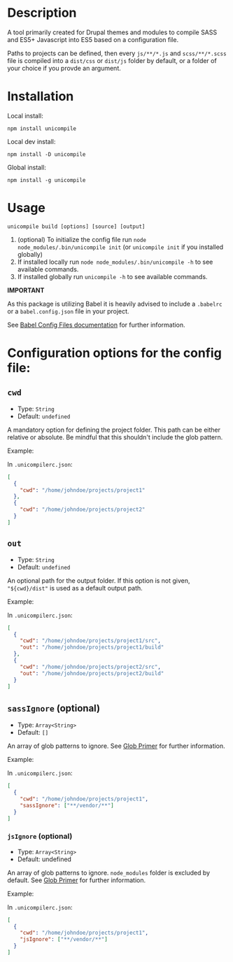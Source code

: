 # Description

A tool primarily created for Drupal themes and modules to compile SASS and ES5+ Javascript into ES5 based on a configuration file.

Paths to projects can be defined, then every `js/**/*.js` and `scss/**/*.scss` file is compiled into a `dist/css` or `dist/js` folder by default, or a folder of your choice if you provde an argument.

# Installation

Local install:

```shell
npm install unicompile
```

Local dev install:

```shell
npm install -D unicompile
```

Global install:

```shell
npm install -g unicompile
```

# Usage

```shell
unicompile build [options] [source] [output]
```

1. (optional) To initialize the config file run `node node_modules/.bin/unicompile init` (or `unicompile init` if you installed globally)
2. If installed locally run `node node_modules/.bin/unicompile -h` to see available commands.
3. If installed globally run `unicompile -h` to see available commands.

**IMPORTANT**

As this package is utilizing Babel it is heavily advised to include a `.babelrc` or a `babel.config.json` file in your project.

See [Babel Config Files documentation](https://babeljs.io/docs/en/config-files) for further information.

# Configuration options for the config file:

## `cwd`

- Type: `String`
- Default: `undefined`

A mandatory option for defining the project folder. This path can be either relative or absolute. Be mindful that this shouldn't include the glob pattern.

Example:

In `.unicompilerc.json`:

```json
[
  {
    "cwd": "/home/johndoe/projects/project1"
  },
  {
    "cwd": "/home/johndoe/projects/project2"
  }
]
```

## `out`

- Type: `String`
- Default: `undefined`

An optional path for the output folder. If this option is not given, `"${cwd}/dist"` is used as a default output path.

Example:

In `.unicompilerc.json`:

```json
[
  {
    "cwd": "/home/johndoe/projects/project1/src",
    "out": "/home/johndoe/projects/project1/build"
  },
  {
    "cwd": "/home/johndoe/projects/project2/src",
    "out": "/home/johndoe/projects/project2/build"
  }
]
```

## `sassIgnore` (optional)

- Type: `Array<String>`
- Default: `[]`

An array of glob patterns to ignore. See [Glob Primer](https://www.npmjs.com/package/glob#glob-primer) for further information.

Example:

In `.unicompilerc.json`:

```json
[
  {
    "cwd": "/home/johndoe/projects/project1",
    "sassIgnore": ["**/vendor/**"]
  }
]
```

### `jsIgnore` (optional)

- Type: `Array<String>`
- Default: undefined

An array of glob patterns to ignore. `node_modules` folder is excluded by default. See [Glob Primer](https://www.npmjs.com/package/glob#glob-primer) for further information.

Example:

In `.unicompilerc.json`:

```json
[
  {
    "cwd": "/home/johndoe/projects/project1",
    "jsIgnore": ["**/vendor/**"]
  }
]
```
